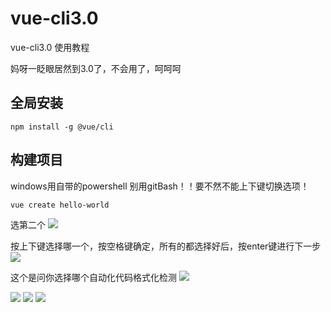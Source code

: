 # vue-cli3.0
vue-cli3.0 使用教程

妈呀一眨眼居然到3.0了，不会用了，呵呵呵

## 全局安装

```
npm install -g @vue/cli
```

## 构建项目

windows用自带的powershell 别用gitBash！！要不然不能上下键切换选项！

```
vue create hello-world
```
选第二个
<image src="https://cli.vuejs.org/cli-new-project.png" >
  
按上下键选择哪一个，按空格键确定，所有的都选择好后，按enter键进行下一步
<image src="https://cli.vuejs.org/cli-select-features.png" >


这个是问你选择哪个自动化代码格式化检测
<image src="https://img-blog.csdn.net/20180619215127768?watermark/2/text/aHR0cHM6Ly9ibG9nLmNzZG4ubmV0L3FxXzM2NDA3NzQ4/font/5a6L5L2T/fontsize/400/fill/I0JBQkFCMA==/dissolve/70" >
  
<image src="https://cli.vuejs.org/cli-select-features.png" >
  
<image src="https://cli.vuejs.org/cli-select-features.png" >
  
<image src="https://cli.vuejs.org/cli-select-features.png" >

